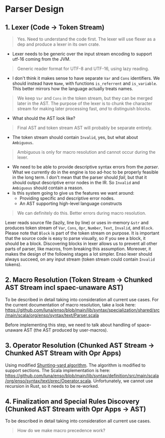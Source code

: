 # Parser Design

## 1. Lexer (Code -> Token Stream)

> Yes. Need to understand the code first. The lexer will use flexer as a dep and
> produce a lexer in its own crate.

- Lexer needs to be generic over the input stream encoding to support utf-16
  coming from the JVM.

> Generic reader format for UTF-8 and UTF-16, using lazy reading.

- I don't think it makes sense to have separate `Var` and `Cons` identifiers. We
  should instead have `Name`, with functions `is_referrent` and `is_variable`.
  This better mirrors how the language actually treats names.

> We keep `Var` and `Cons` in the token stream, but they can be merged later in
> the AST. The purpose of the lexer is to chunk the character stream for making
> later processing fast, _and_ to distinguish blocks.

- What should the AST look like?

> Final AST and token stream AST will probably be separate entirely.

- The token stream should contain `Invalid`, yes, but what about `Ambiguous`.

> Ambiguous is only for macro resolution and cannot occur during the lexer.

- We need to be able to provide descriptive syntax errors from the _parser_.
  What we currently do in the engine is too ad-hoc to be properly feasible in
  the long term. I don't mean that the parser should _fail_, but that it should
  output descriptive error nodes in the IR. So `Invalid` and `Ambiguous` should
  contain a reason.
- Is this system going to give us the features we want around:
    + Providing specific and descriptive error nodes.
    + An AST supporting high-level language constructs

> We can definitely do this. Better errors during macro resolution.

Lexer reads source file (lazily, line by line) or uses in-memory `&str` and
produces token stream of `Var`, `Cons`, `Opr`, `Number`, `Text`, `Invalid`, and
`Block`. Please note that `Block` is part of the token stream on purpose. It is
important that the source code is easy to parse visually, so if you see a block,
it should be a block. Discovering blocks in lexer allows us to prevent all other
parts of parser, like macros, from breaking this assumption. Moreover, it makes
the design of the following stages a lot simpler.  Enso lexer should always
succeed, on any input stream (token stream could contain `Invalid` tokens).

## 2. Macro Resolution (Token Stream -> Chunked AST Stream incl spaec-unaware AST)

To be described in detail taking into consideration all current use cases. For
the current documentation of macro resolution, take a look here:
https://github.com/luna/enso/blob/main/lib/syntax/specialization/shared/src/main/scala/org/enso/syntax/text/Parser.scala

Before implementing this step, we need to talk about handling of space-unaware
AST (the AST produced by user-macros).

## 3. Operator Resolution (Chunked AST Stream -> Chunked AST Stream with Opr Apps)

Using modified [Shunting-yard algorithm](https://en.wikipedia.org/wiki/Shunting-yard_algorithm).
The algorithm is modified to support sections. The Scala implementation is
here: https://github.com/luna/enso/blob/main/lib/syntax/definition/src/main/scala/org/enso/syntax/text/prec/Operator.scala.
Unfortunately, we cannot use recursion in Rust, so it needs to be re-worked.

## 4. Finalization and Special Rules Discovery (Chunked AST Stream with Opr Apps -> AST)

To be described in detail taking into consideration all current use cases.

> How do we make macro precedence work?
